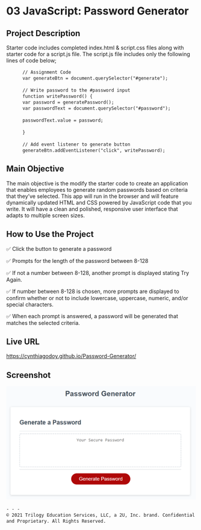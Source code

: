 # 03 JavaScript: Password Generator

## Project Description

Starter code includes completed index.html & script.css files along with starter code for a script.js file. The script.js file includes only the following lines of code below;

          // Assignment Code
          var generateBtn = document.querySelector("#generate");

          // Write password to the #password input
          function writePassword() {
          var password = generatePassword();
          var passwordText = document.querySelector("#password");

          passwordText.value = password;

          }

          // Add event listener to generate button
          generateBtn.addEventListener("click", writePassword);

## Main Objective

The main objective is the modify the starter code to create an application that enables employees to generate random passwords based on criteria that they’ve selected. This app will run in the browser and will feature dynamically updated HTML and CSS powered by JavaScript code that you write. It will have a clean and polished, responsive user interface that adapts to multiple screen sizes.

## How to Use the Project

✅ Click the button to generate a password

✅ Prompts for the length of the password between 8-128

✅ If not a number between 8-128, another prompt is displayed stating Try Again.

✅ If number between 8-128 is chosen, more prompts are displayed to confirm whether or not to include lowercase, uppercase, numeric, and/or special characters.

✅ When each prompt is answered, a password will be generated that matches the selected criteria.

## Live URL
https://cynthiagodoy.github.io/Password-Generator/

## Screenshot
![](images/PasswordGenerator.PNG)

```
- - -
© 2021 Trilogy Education Services, LLC, a 2U, Inc. brand. Confidential and Proprietary. All Rights Reserved.